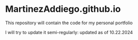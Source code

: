 # MartinezAddiego.github.io
This repository will contain the code for my personal portfolio

I will try to update it semi-regularly: updated as of 10.22.2024
